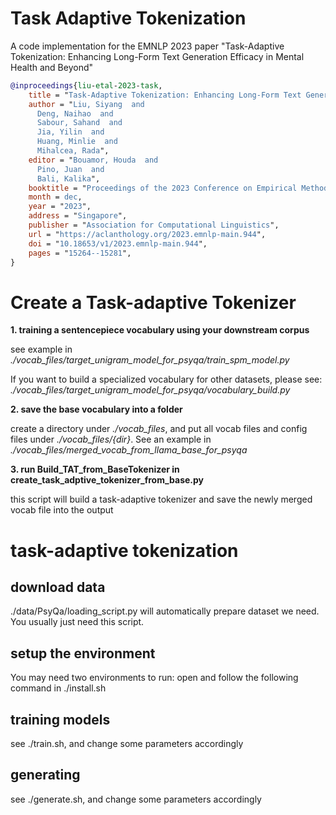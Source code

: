 # Task Adaptive Tokenization
A code implementation for the EMNLP 2023 paper "Task-Adaptive Tokenization: Enhancing Long-Form Text Generation Efficacy in Mental Health and Beyond"


```bibtex
@inproceedings{liu-etal-2023-task,
    title = "Task-Adaptive Tokenization: Enhancing Long-Form Text Generation Efficacy in Mental Health and Beyond",
    author = "Liu, Siyang  and
      Deng, Naihao  and
      Sabour, Sahand  and
      Jia, Yilin  and
      Huang, Minlie  and
      Mihalcea, Rada",
    editor = "Bouamor, Houda  and
      Pino, Juan  and
      Bali, Kalika",
    booktitle = "Proceedings of the 2023 Conference on Empirical Methods in Natural Language Processing",
    month = dec,
    year = "2023",
    address = "Singapore",
    publisher = "Association for Computational Linguistics",
    url = "https://aclanthology.org/2023.emnlp-main.944",
    doi = "10.18653/v1/2023.emnlp-main.944",
    pages = "15264--15281",
}
```



# Create a Task-adaptive Tokenizer

**1. training a sentencepiece vocabulary using your downstream corpus**

  see example in *./vocab_files/target_unigram_model_for_psyqa/train_spm_model.py*

  If you want to build a specialized vocabulary for other datasets, please see: *./vocab_files/target_unigram_model_for_psyqa/vocabulary_build.py*

**2. save the base vocabulary into a folder**

  create a directory under *./vocab_files*, and put all vocab files and config files under *./vocab_files/{dir}*. See an example in *./vocab_files/merged_vocab_from_llama_base_for_psyqa*

**3. run Build_TAT_from_BaseTokenizer in create_task_adptive_tokenizer_from_base.py**
  
  this script will build a task-adaptive tokenizer and save the newly merged vocab file into the output

# task-adaptive tokenization
## download data
./data/PsyQa/loading_script.py will automatically prepare dataset we need. You usually just need this script.


## setup the environment
You may need two environments to run:
open and follow the following command in ./install.sh

## training models

see ./train.sh, and change some parameters accordingly

## generating

see ./generate.sh, and change some parameters accordingly

